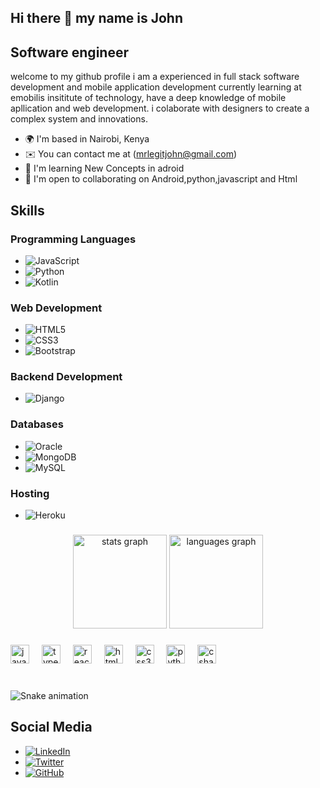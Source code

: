 ## Hi there 👋 my name is John
## Software engineer
 welcome to my github profile i am a experienced in full stack software development and mobile application development currently learning at emobilis 
 insititute of technology, have a deep knowledge of mobile apllication and web development. i colaborate with designers to create a complex system and innovations. 

- 🌍 I'm based in Nairobi, Kenya  
- ✉️ You can contact me at (mrlegitjohn@gmail.com)  
- 🧠 I'm learning New Concepts in adroid  
- 🤝 I'm open to collaborating on Android,python,javascript and Html
 
 ## Skills
### Programming Languages
- ![JavaScript](https://img.shields.io/badge/-JavaScript-F7DF1E?style=flat&logo=javascript&logoColor=black)
- ![Python](https://img.shields.io/badge/-Python-3776AB?style=flat&logo=python&logoColor=white)
- ![Kotlin](https://img.shields.io/badge/-Kotlin-0095D5?style=flat&logo=kotlin&logoColor=white)
 

### Web Development
- ![HTML5](https://img.shields.io/badge/-HTML5-E34F26?style=flat&logo=html5&logoColor=white)
- ![CSS3](https://img.shields.io/badge/-CSS3-1572B6?style=flat&logo=css3&logoColor=white)
- ![Bootstrap](https://img.shields.io/badge/-Bootstrap-563D7C?style=flat&logo=bootstrap&logoColor=white)



### Backend Development
- ![Django](https://img.shields.io/badge/-Django-092E20?style=flat&logo=django&logoColor=white)

### Databases
- ![Oracle](https://img.shields.io/badge/-Oracle-F80000?style=flat&logo=oracle&logoColor=white)
- ![MongoDB](https://img.shields.io/badge/-MongoDB-47A248?style=flat&logo=mongodb&logoColor=white)
- ![MySQL](https://img.shields.io/badge/-MySQL-4479A1?style=flat&logo=mysql&logoColor=white)

### Hosting
- ![Heroku](https://img.shields.io/badge/-Heroku-430098?style=flat&logo=heroku&logoColor=white)
 ###

<div align="center">
  <img src="https://github-readme-stats.vercel.app/api?username=myusercloud&hide_title=false&hide_rank=false&show_icons=true&include_all_commits=true&count_private=true&disable_animations=false&theme=dracula&locale=en&hide_border=false" height="150" alt="stats graph"  />
  <img src="https://github-readme-stats.vercel.app/api/top-langs?username=myusercloud&locale=en&hide_title=false&layout=compact&card_width=320&langs_count=5&theme=dracula&hide_border=false" height="150" alt="languages graph"  />
</div>

###

<div align="left">
  <img src="https://cdn.jsdelivr.net/gh/devicons/devicon/icons/javascript/javascript-original.svg" height="30" alt="javascript logo"  />
  <img width="12" />
  <img src="https://cdn.jsdelivr.net/gh/devicons/devicon/icons/typescript/typescript-original.svg" height="30" alt="typescript logo"  />
  <img width="12" />
  <img src="https://cdn.jsdelivr.net/gh/devicons/devicon/icons/react/react-original.svg" height="30" alt="react logo"  />
  <img width="12" />
  <img src="https://cdn.jsdelivr.net/gh/devicons/devicon/icons/html5/html5-original.svg" height="30" alt="html5 logo"  />
  <img width="12" />
  <img src="https://cdn.jsdelivr.net/gh/devicons/devicon/icons/css3/css3-original.svg" height="30" alt="css3 logo"  />
  <img width="12" />
  <img src="https://cdn.jsdelivr.net/gh/devicons/devicon/icons/python/python-original.svg" height="30" alt="python logo"  />
  <img width="12" />
  <img src="https://cdn.jsdelivr.net/gh/devicons/devicon/icons/csharp/csharp-original.svg" height="30" alt="csharp logo"  />
</div>

###

<br clear="both">

<img src="https://raw.githubusercontent.com/myusercloud/myusercloud/output/snake.svg" alt="Snake animation" />

###

## Social Media
- [![LinkedIn](https://img.shields.io/badge/-LinkedIn-0077B5?style=flat&logo=linkedin&logoColor=white)](https://www.linkedin.com/in/john-mwaniki-a65842353)
- [![Twitter](https://img.shields.io/badge/-Twitter-1DA1F2?style=flat&logo=twitter&logoColor=white)](https://twitter.com/john_vigor254)
- [![GitHub](https://img.shields.io/badge/-GitHub-181717?style=flat&logo=github&logoColor=white)](https://github.com/vigor254)

<!--
**Vigor254/vigor254** is a ✨ _special_ ✨ repository because its `README.md` (this file) appears on your GitHub profile.

Here are some ideas to get you started:

- 🔭 I’m currently working on ...
- 🌱 I’m currently learning ...
- 👯 I’m looking to collaborate on ...
- 🤔 I’m looking for help with ...
- 💬 Ask me about ...
- 📫 How to reach me: ...
- 😄 Pronouns: ...
- ⚡ Fun fact: ...
-->
